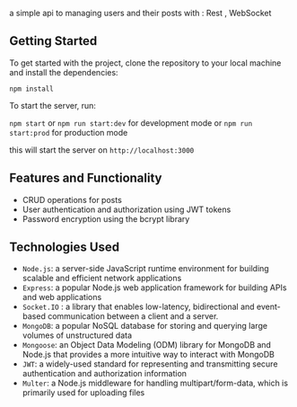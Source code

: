
a simple api to managing users and their posts with : Rest , WebSocket

## Getting Started

To get started with the project, clone the repository to your local machine and install the dependencies:

`npm install`

To start the server, run:

`npm start` or `npm run start:dev` for development mode or `npm run start:prod` for production mode

this will start the server on `http://localhost:3000`

## Features and Functionality

- CRUD operations for posts
- User authentication and authorization using JWT tokens
- Password encryption using the bcrypt library
  
## Technologies Used

- `Node.js`: a server-side JavaScript runtime environment for building scalable and efficient network applications
- `Express`: a popular Node.js web application framework for building APIs and web applications
- `Socket.IO` :  a library that enables low-latency, bidirectional and event-based communication between a client and a server.
- `MongoDB`: a popular NoSQL database for storing and querying large volumes of unstructured data
- `Mongoose`: an Object Data Modeling (ODM) library for MongoDB and Node.js that provides a more intuitive way to interact with MongoDB
- `JWT`: a widely-used standard for representing and transmitting secure authentication and authorization information
- `Multer`: a Node.js middleware for handling multipart/form-data, which is primarily used for uploading files
